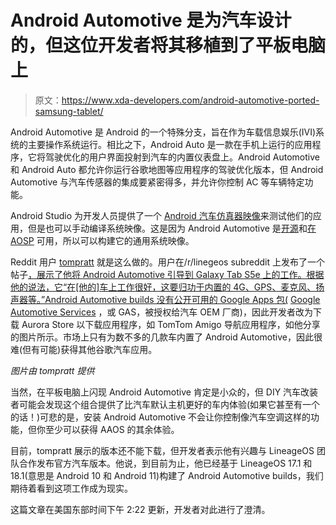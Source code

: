 # Android Automotive 是为汽车设计的，但这位开发者将其移植到了平板电脑上

> 原文：<https://www.xda-developers.com/android-automotive-ported-samsung-tablet/>

Android Automotive 是 Android 的一个特殊分支，旨在作为车载信息娱乐(IVI)系统的主要操作系统运行。相比之下，Android Auto 是一款在手机上运行的应用程序，它将驾驶优化的用户界面投射到汽车的内置仪表盘上。Android Automotive 和 Android Auto 都允许你运行谷歌地图等应用程序的驾驶优化版本，但 Android Automotive 与汽车传感器的集成要紧密得多，并允许你控制 AC 等车辆特定功能。

Android Studio 为开发人员提供了一个 [Android 汽车仿真器映像](https://www.xda-developers.com/google-releases-updated-android-automotive-emulator-image-with-play-store/)来测试他们的应用，但是也可以手动编译系统映像。这是因为 Android Automotive 是[开源](https://source.android.com/devices/automotive/start/what_automotive)和[在 AOSP](https://android.googlesource.com/device/generic/car/) 可用，所以可以构建它的通用系统映像。

Reddit 用户 [tompratt](https://www.reddit.com/user/tompratt) 就是这么做的。用户在/r/linegeos subreddit 上发布了一个帖子[，展示了他将 Android Automotive 引导到 Galaxy Tab S5e 上的工作。根据他的说法，它“在[他的]车上工作很好，这要归功于内置的 4G、GPS、麦克风、扬声器等。”Android Automotive builds 没有公开可用的 Google Apps 包(](https://www.reddit.com/r/LineageOS/comments/o9rggi/android_automotive_on_lineageos/) [Google Automotive Services](https://source.android.com/devices/automotive/start/what_automotive#google-automotive-services-gas) ，或 GAS，被授权给汽车 OEM 厂商)，因此开发者改为下载 Aurora Store 以下载应用程序，如 TomTom Amigo 导航应用程序，如他分享的图片所示。市场上只有为数不多的几款车内置了 Android Automotive，因此很难(但有可能)获得其他谷歌汽车应用。

*图片由 tompratt 提供*

当然，在平板电脑上闪现 Android Automotive 肯定是小众的，但 DIY 汽车改装者可能会发现这个组合提供了比汽车默认主机更好的车内体验(如果它甚至有一个的话！)可悲的是，安装 Android Automotive 不会让你控制像汽车空调这样的功能，但你至少可以获得 AAOS 的其余体验。

目前，tompratt 展示的版本还不能下载，但开发者表示他有兴趣与 LineageOS 团队合作发布官方汽车版本。他说，到目前为止，他已经基于 LineageOS 17.1 和 18.1(意思是 Android 10 和 Android 11)构建了 Android Automotive builds，我们期待着看到这项工作成为现实。

这篇文章在美国东部时间下午 2:22 更新，开发者对此进行了澄清。